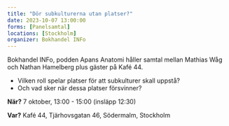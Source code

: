 ```yaml
---
title: "Dör subkulturerna utan platser?"
date: 2023-10-07 13:00:00
forms: [Panelsamtal]
locations: [Stockholm]
organizer: Bokhandel INFo
---
```

Bokhandel INFo, podden Apans Anatomi håller samtal mellan Mathias Wåg och Nathan Hamelberg plus gäster på Kafé 44.

- Vilken roll spelar platser för att subkulturer skall uppstå?
- Och vad sker när dessa platser försvinner?

**När?** 7 oktober, 13:00 - 15:00 (insläpp 12:30)

**Var?** Kafé 44, Tjärhovsgatan 46, Södermalm, Stockholm